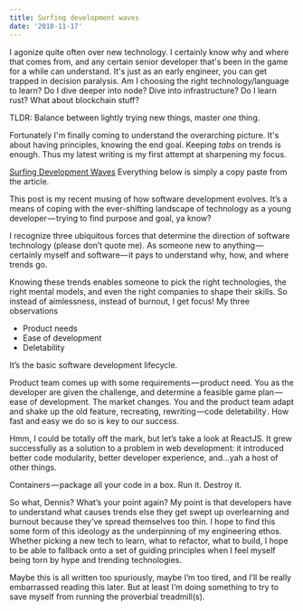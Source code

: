 ```yaml
---
title: Surfing development waves
date: '2018-11-17'
---
```


I agonize quite often over new technology. I certainly know why and where that comes from, and any certain senior developer that's been in the game for a while can understand. It's just as an early engineer, you can get trapped in decision paralysis. Am I choosing the right technology/language to learn? Do I dive deeper into node? Dive into infrastructure? Do I learn rust? What about blockchain stuff? 

TLDR: Balance between lightly trying new things, master *one* thing. 

Fortunately I'm finally coming to understand the overarching picture. It's about having principles, knowing the end goal. Keeping *tabs* on trends is enough. Thus my latest writing is my first attempt at sharpening my focus.


[Surfing Development Waves](https://medium.com/@dangggdennis/write-deletable-code-29ea51fdc353)
Everything below is simply a copy paste from the article.

This post is my recent musing of how software development evolves. It’s a means of coping with the ever-shifting landscape of technology as a young developer — trying to find purpose and goal, ya know?

I recognize three ubiquitous forces that determine the direction of software technology (please don’t quote me). As someone new to anything — certainly myself and software— it pays to understand why, how, and where trends go.

Knowing these trends enables someone to pick the right technologies, the right mental models, and even the right companies to shape their skills. So instead of aimlessness, instead of burnout, I get focus!
My three observations

* Product needs
* Ease of development
* Deletability

It’s the basic software development lifecycle.

Product team comes up with some requirements — product need. You as the developer are given the challenge, and determine a feasible game plan — ease of development. The market changes. You and the product team adapt and shake up the old feature, recreating, rewriting —code deletability . How fast and easy we do so is key to our success.

Hmm, I could be totally off the mark, but let’s take a look at ReactJS. It grew successfully as a solution to a problem in web development: it introduced better code modularity, better developer experience, and…yah a host of other things.

Containers — package all your code in a box. Run it. Destroy it.

So what, Dennis? What’s your point again? My point is that developers have to understand what causes trends else they get swept up overlearning and burnout because they’ve spread themselves too thin. I hope to find this some form of this ideology as the underpinning of my engineering ethos. Whether picking a new tech to learn, what to refactor, what to build, I hope to be able to fallback onto a set of guiding principles when I feel myself being torn by hype and trending technologies.

Maybe this is all written too spuriously, maybe I’m too tired, and I’ll be really embarrassed reading this later. But at least I’m doing something to try to save myself from running the proverbial treadmill(s).
